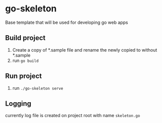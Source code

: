 # go-skeleton

Base template that will be used for developing go web apps

## Build project 

1. Create a copy of *.sample file and rename the newly copied to without *.sample 
2. run `go build`

## Run project

1. run `./go-skeleton serve`

## Logging

currently log file is created on project root with name `skeleton.go`
